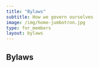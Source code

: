```yaml
---
title: "Bylaws"
subtitle: How we govern ourselves
image: /img/home-jumbotron.jpg
type: for_members
layout: bylaws
---
```


<h2>Bylaws</h2>